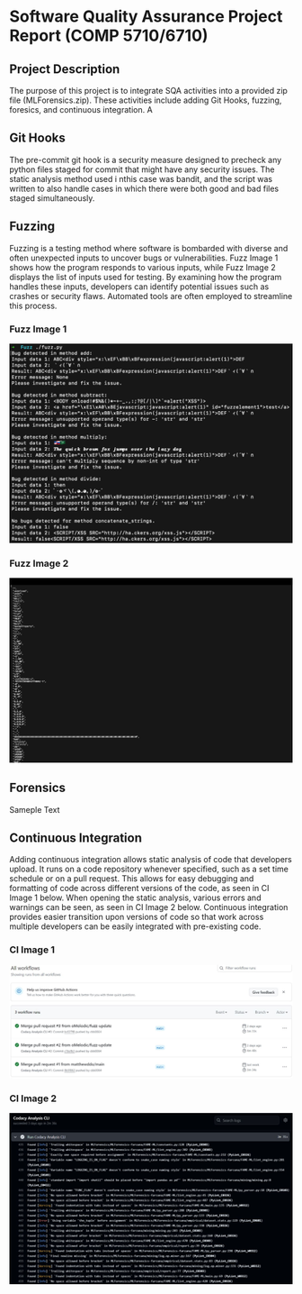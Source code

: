 # Software Quality Assurance Project Report (COMP 5710/6710) 

## Project Description

The purpose of this project is to integrate SQA activities into a provided zip file (MLForensics.zip). These activities include adding Git Hooks, fuzzing, foresics, and continuous integration. A

## Git Hooks

The pre-commit git hook is a security measure designed to precheck any python files staged for commit that might have any security issues. The static analysis method used i nthis case was bandit, and the script was written to also handle cases in which there were both good and bad files staged simultaneously. 

## Fuzzing

Fuzzing is a testing method where software is bombarded with diverse and often unexpected inputs to uncover bugs or vulnerabilities. Fuzz Image 1 shows how the program responds to various inputs, while Fuzz Image 2 displays the list of inputs used for testing. By examining how the program handles these inputs, developers can identify potential issues such as crashes or security flaws. Automated tools are often employed to streamline this process.

### Fuzz Image 1
![image](/images/FUZZ_1.png?raw=true "Fuzz 1")

### Fuzz Image 2
![image](/images/FUZZ_2.png?raw=true "Fuzz 2")

## Forensics

Sameple Text

## Continuous Integration

Adding continuous integration allows static analysis of code that developers upload. It runs on a code repository whenever specified, such as a set time schedule or on a pull request. This allows for easy debugging and formatting of code across different versions of the code, as seen in CI Image 1 below. When opening the static analysis, various errors and warnings can be seen, as seen in CI Image 2 below. Continuous integration provides easier transition upon versions of code so that work across multiple developers can be easily integrated with pre-existing code.

### CI Image 1
![image](/images/CI_1.JPG?raw=true "CI 1")

### CI Image 2
![image](/images/CI_2.JPG?raw=true "CI 2")
